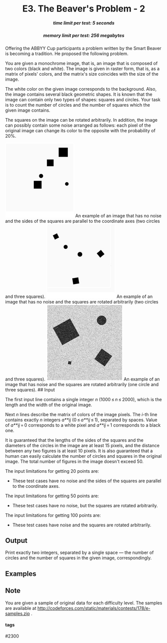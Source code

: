 <h1 style='text-align: center;'> E3. The Beaver's Problem - 2</h1>

<h5 style='text-align: center;'>time limit per test: 5 seconds</h5>
<h5 style='text-align: center;'>memory limit per test: 256 megabytes</h5>

Offering the ABBYY Cup participants a problem written by the Smart Beaver is becoming a tradition. He proposed the following problem.

You are given a monochrome image, that is, an image that is composed of two colors (black and white). The image is given in raster form, that is, as a matrix of pixels' colors, and the matrix's size coincides with the size of the image.

The white color on the given image corresponds to the background. Also, the image contains several black geometric shapes. It is known that the image can contain only two types of shapes: squares and circles. Your task is to count the number of circles and the number of squares which the given image contains.

The squares on the image can be rotated arbitrarily. In addition, the image can possibly contain some noise arranged as follows: each pixel of the original image can change its color to the opposite with the probability of 20%.

 ![](images/a7c69f67deddeaed14cc1cc9edbf4d8a3133ab6b.png)  An example of an image that has no noise and the sides of the squares are parallel to the coordinate axes (two circles and three squares).   ![](images/39c019e490c44909977fc5dd9b84a0a37fdfa50b.png)  An example of an image that has no noise and the squares are rotated arbitrarily (two circles and three squares).   ![](images/9c4960fbaced04ee5f74007f33ee543d83c23ad2.png)  An example of an image that has noise and the squares are rotated arbitrarily (one circle and three squares).  ## Input

The first input line contains a single integer *n* (1000 ≤ *n* ≤ 2000), which is the length and the width of the original image. 

Next *n* lines describe the matrix of colors of the image pixels. The *i*-th line contains exactly *n* integers *a**ij* (0 ≤ *a**ij* ≤ 1), separated by spaces. Value of *a**ij* = 0 corresponds to a white pixel and *a**ij* = 1 corresponds to a black one. 

It is guaranteed that the lengths of the sides of the squares and the diameters of the circles in the image are at least 15 pixels, and the distance between any two figures is at least 10 pixels. It is also guaranteed that a human can easily calculate the number of circles and squares in the original image. The total number of figures in the image doesn't exceed 50.

The input limitations for getting 20 points are: 

* These test cases have no noise and the sides of the squares are parallel to the coordinate axes.

The input limitations for getting 50 points are: 

* These test cases have no noise, but the squares are rotated arbitrarily.

The input limitations for getting 100 points are: 

* These test cases have noise and the squares are rotated arbitrarily.
## Output

Print exactly two integers, separated by a single space — the number of circles and the number of squares in the given image, correspondingly.

## Examples

## Note

You are given a sample of original data for each difficulty level. The samples are available at http://codeforces.com/static/materials/contests/178/e-samples.zip .

 

#### tags 

#2300 